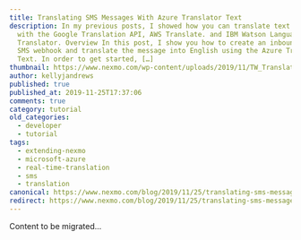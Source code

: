 ```yaml
---
title: Translating SMS Messages With Azure Translator Text
description: In my previous posts, I showed how you can translate text messages
  with the Google Translation API, AWS Translate. and IBM Watson Language
  Translator. Overview In this post, I show you how to create an inbound Nexmo
  SMS webhook and translate the message into English using the Azure Translator
  Text. In order to get started, […]
thumbnail: https://www.nexmo.com/wp-content/uploads/2019/11/TW_Translate-SMS_1200x675.png
author: kellyjandrews
published: true
published_at: 2019-11-25T17:37:06
comments: true
category: tutorial
old_categories:
  - developer
  - tutorial
tags:
  - extending-nexmo
  - microsoft-azure
  - real-time-translation
  - sms
  - translation
canonical: https://www.nexmo.com/blog/2019/11/25/translating-sms-messages-with-azure-translator-text-dr
redirect: https://www.nexmo.com/blog/2019/11/25/translating-sms-messages-with-azure-translator-text-dr
---
```

Content to be migrated...